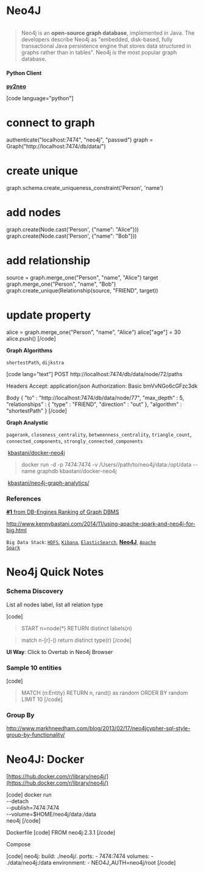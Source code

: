 # Neo4J

<img src="http://dab1nmslvvntp.cloudfront.net/wp-content/uploads/2014/05/1400324777logo.png" alt="" />

<blockquote>
  Neo4j is an <strong>open-source graph database</strong>, implemented in Java. The developers describe Neo4j as "embedded, disk-based, fully transactional Java persistence engine that stores data structured in graphs rather than in tables". Neo4j is the most popular graph database.
</blockquote>

<h4>Python Client</h4>

<strong><a href="http://py2neo.org/2.0/">py2neo</a></strong>

[code language="python"]
# connect to graph
authenticate(&quot;localhost:7474&quot;, &quot;neo4j&quot;, &quot;passwd&quot;)
graph = Graph(&quot;http://localhost:7474/db/data/&quot;)

# create unique
graph.schema.create_uniqueness_constraint('Person', 'name')

# add nodes
graph.create(Node.cast('Person', {&quot;name&quot;: &quot;Alice&quot;}))
graph.create(Node.cast('Person', {&quot;name&quot;: &quot;Bob&quot;}))

# add relationship
source = graph.merge_one(&quot;Person&quot;, &quot;name&quot;, &quot;Alice&quot;)
target graph.merge_one(&quot;Person&quot;, &quot;name&quot;, &quot;Bob&quot;)
graph.create_unique(Relationship(source, &quot;FRIEND&quot;, target))

# update property
alice = graph.merge_one(&quot;Person&quot;, &quot;name&quot;, &quot;Alice&quot;)
alice[&quot;age&quot;] = 30
alice.push()
[/code]

<strong>Graph Algorithms</strong>

<code>shortestPath</code>, <code>dijkstra</code>

[code lang="text"]
POST http://localhost:7474/db/data/node/72/paths

Headers
Accept: application/json
Authorization: Basic bmVvNGo6cGFzc3dk

Body
{
  &quot;to&quot; : &quot;http://localhost:7474/db/data/node/77&quot;,
  &quot;max_depth&quot; : 5,
  &quot;relationships&quot; : {
    &quot;type&quot; : &quot;FRIEND&quot;,
    &quot;direction&quot; : &quot;out&quot;
  },
  &quot;algorithm&quot; : &quot;shortestPath&quot;
}
[/code]

<strong>Graph Analystic</strong>

<code>pagerank</code>, <code>closeness_centrality</code>, <code>betweenness_centrality</code>, <code>triangle_count</code>,
<code>connected_components</code>, <code>strongly_connected_components</code>

<img src="https://datayo.files.wordpress.com/2015/08/docker.png" alt="" /> <a href="https://hub.docker.com/r/kbastani/docker-neo4j/">kbastani/docker-neo4j</a>

<blockquote>
  docker run -d -p 7474:7474 -v /Users//path/to/neo4j/data:/opt/data --name graphdb kbastani/docker-neo4j
</blockquote>

<img src="https://datayo.files.wordpress.com/2015/08/docker.png" alt="" /> <a href="https://hub.docker.com/r/kbastani/neo4j-graph-analytics/">kbastani/neo4j-graph-analytics/</a>

<h3>References</h3>

<a href="http://db-engines.com/en/ranking/graph+dbms"><strong>#1</strong> from DB-Engines Ranking of Graph DBMS</a>

http://www.kennybastani.com/2014/11/using-apache-spark-and-neo4j-for-big.html

<code>Big Data Stack</code>: <a href="https://datayo.wordpress.com/2015/08/31/hadoop-distributed-file-system-hdfs/"><code>HDFS</code></a>, <a href="https://datayo.wordpress.com/2015/08/31/kibana/"><code>Kibana</code></a>, <a href="https://datayo.wordpress.com/2015/08/31/elastic-search/"><code>ElasticSearch</code></a>, <a href="https://datayo.wordpress.com/2015/08/31/neo4j/"><strong>Neo4J</strong></a>, <a href="https://datayo.wordpress.com/2015/08/25/spark/"><code>Apache Spark</code></a>

# Neo4j Quick Notes

### Schema Discovery

List all nodes label, list all relation type

[code]
> START n=node(*) RETURN distinct labels(n)

> match n-[r]-() return distinct type(r)
[/code]

**UI Way**: Click to Overtab in Neo4j Browser

### Sample 10 entities

[code]
> MATCH (n:Entity) RETURN n, rand() as random ORDER BY random LIMIT 10
[/code]

### Group By

http://www.markhneedham.com/blog/2013/02/17/neo4jcypher-sql-style-group-by-functionality/

# Neo4J: Docker

[https://hub.docker.com/r/library/neo4j/](https://hub.docker.com/r/library/neo4j/)

[code]
docker run \
    --detach \
    --publish=7474:7474 \
    --volume=$HOME/neo4j/data:/data \
    neo4j
[/code]

Dockerfile
[code]
FROM neo4j:2.3.1
[/code]

Compose

[code]
  neo4j:
    build: ./neo4j/.
    ports:
       - 7474:7474
    volumes:
       - ./data/neo4j:/data
    environment:
       - NEO4J_AUTH=neo4j/root
[/code]

